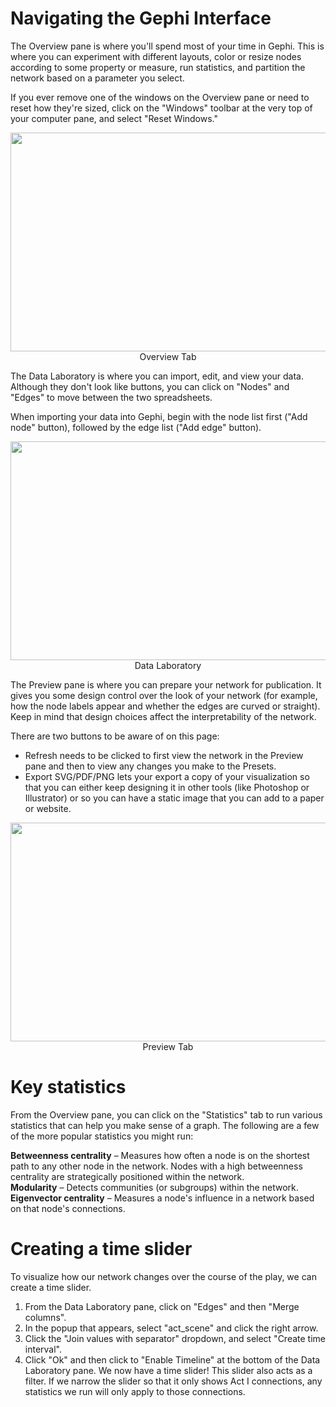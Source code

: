 # Navigating the Gephi Interface

The Overview pane is where you'll spend most of your time in Gephi. This is where you can experiment with different layouts, color or resize nodes according to some property or measure, run statistics, and partition the network based on a parameter you select.  

If you ever remove one of the windows on the Overview pane or need to reset how they're sized, click on the "Windows" toolbar at the very top of your computer pane, and select "Reset Windows."

<p align="center"><img width="700" height="350" src="https://github.com/cderose/dh-courses/blob/master/images/gephi-overview.png"></br>Overview Tab</p>

The Data Laboratory is where you can import, edit, and view your data. Although they don't look like buttons, you can click on "Nodes" and "Edges" to move between the two spreadsheets.  

When importing your data into Gephi, begin with the node list first ("Add node" button), followed by the edge list ("Add edge" button).

<p align="center"><img width="700" height="350" src="https://github.com/cderose/dh-courses/blob/master/images/gephi-dataLab.png"></br>Data Laboratory</p>



The Preview pane is where you can prepare your network for publication. It gives you some design control over the look of your network (for example, how the node labels appear and whether the edges are curved or straight). Keep in mind that design choices affect the interpretability of the network.

There are two buttons to be aware of on this page:
- Refresh needs to be clicked to first view the network in the Preview pane and then to view any changes you make to the Presets.
- Export SVG/PDF/PNG lets your export a copy of your visualization so that you can either keep designing it in other tools (like Photoshop or Illustrator) or so you can have a static image that you can add to a paper or website.
<p align="center"><img width="700" height="350" src="https://github.com/cderose/dh-courses/blob/master/images/gephi-publish.png"></br>Preview Tab</p>

# Key statistics
From the Overview pane, you can click on the "Statistics" tab to run various statistics that can help you make sense of a graph. The following are a few of the more popular statistics you might run:  

**Betweenness centrality** – Measures how often a node is on the shortest path to any other node in the network. Nodes with a high betweenness centrality are strategically positioned within the network.  
**Modularity** – Detects communities (or subgroups) within the network.  
**Eigenvector centrality** – Measures a node's influence in a network based on that node's connections.

# Creating a time slider
To visualize how our network changes over the course of the play, we can create a time slider.  
1. From the Data Laboratory pane, click on "Edges" and then "Merge columns".
2. In the popup that appears, select "act_scene" and click the right arrow.
3. Click the "Join values with separator" dropdown, and select "Create time interval".
4. Click "Ok" and then click to "Enable Timeline" at the bottom of the Data Laboratory pane.
We now have a time slider! This slider also acts as a filter. If we narrow the slider so that it only shows Act I connections, any statistics we run will only apply to those connections.

